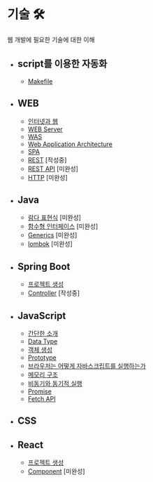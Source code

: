 # 기술 🛠
웹 개발에 필요한 기술에 대한 이해

* ## script를 이용한 자동화
	* [Makefile](https://github.com/mingeun2154/skill/tree/main/script/Makefile#Makefile)
* ## WEB
	* [인터넷과 웹](https://github.com/mingeun2154/skill/tree/main/web/internet-web#internet-and-web)
	* [WEB Server](https://github.com/mingeun2154/skill/tree/main/web/webServer#web-server)
	* [WAS](https://github.com/mingeun2154/skill/tree/main/web/webServer#wasweb-application-server)
	* [Web Application Architecture](https://github.com/mingeun2154/skill/tree/main/web/webapp-architecture#web-service-architecture)
	* [SPA](https://github.com/mingeun2154/skill/tree/main/web/spa#spa)
	* [REST](https://github.com/mingeun2154/skill/tree/main/web/REST#rest) [작성중]
	* [REST API](https://github.com/mingeun2154/skill/tree/main/web/REST-API#rest-api) [미완성]
	* [HTTP](https://github.com/mingeun2154/skill/tree/main/web/HTTP#http) [미완성]
* ## Java      
	* [람다 표현식](https://github.com/mingeun2154/skill/tree/main/Java/lambda#lambda) [미완성]
	* [함수형 인터페이스](https://github.com/mingeun2154/skill/tree/main/functionalInterface#functional-interface) [미완성]
	* [Generics](https://github.com/mingeun2154/skill/tree/main/Java/generics#generics) [미완성]
	* [lombok](https://github.com/mingeun2154/skill/tree/main/Java/lombok#lombok) [미완성]

* ## Spring Boot      
	* [프로젝트 생성](https://github.com/mingeun2154/skill/tree/main/SpringBoot/createProject#create-new-project)
	* [Controller](https://github.com/mingeun2154/skill/tree/main/SpringBoot/controller#controller) [작성중]
* ## JavaScript      
	* [간단한 소개](https://github.com/mingeun2154/skill/tree/main/JS/whatIsJS#javascript)
	* [Data Type](https://github.com/mingeun2154/skill/tree/main/JS/basic#data-type-1)      
	* [객체 생성](https://github.com/mingeun2154/skill/tree/main/JS/object/#javascript-object)
	* [Prototype](https://github.com/mingeun2154/skill/tree/main/JS/object/#prototype)
	* [브라우저는 어떻게 자바스크립트를 실행하는가](https://github.com/mingeun2154/skill/tree/main/JS/howDoesItWork#runtime-1)      
	* [메모리 구조](https://github.com/mingeun2154/skill/tree/main/JS/memory#javascript%EC%9D%98-%EB%A9%94%EB%AA%A8%EB%A6%AC-%EA%B5%AC%EC%A1%B0)
	* [비동기와 동기적 실행](https://github.com/mingeun2154/skill/tree/main/JS/asynchronous#asynchronous--synchronous)
	* [Promise](https://github.com/mingeun2154/skill/tree/main/JS/promise#promise)
	* [Fetch API](https://github.com/mingeun2154/skill/tree/main/JS/fetch#fetch-api)
* ## CSS
* ## React      
	* [프로젝트 생성](https://github.com/mingeun2154/skill/tree/main/React/init#start-react-project)
	* [Component](#) [미완성]
